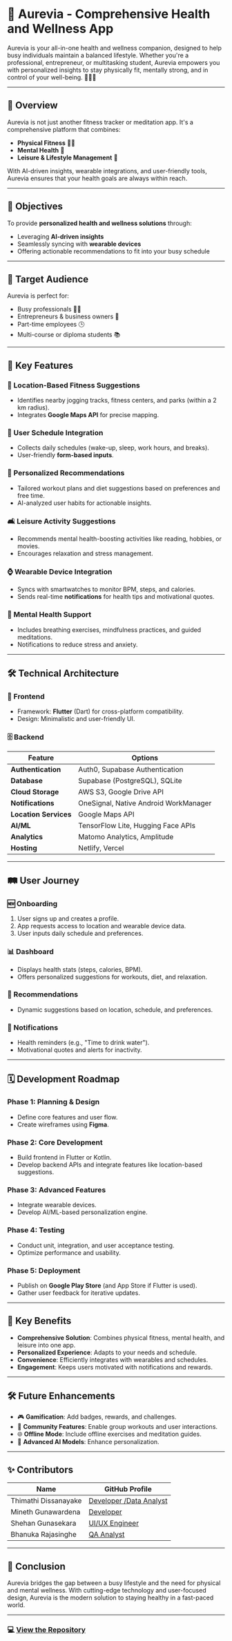 # 🌟 Aurevia - Comprehensive Health and Wellness App

Aurevia is your all-in-one health and wellness companion, designed to help busy individuals maintain a balanced lifestyle. Whether you're a professional, entrepreneur, or multitasking student, Aurevia empowers you with personalized insights to stay physically fit, mentally strong, and in control of your well-being. 💪🧘‍♀️

---

## 📖 Overview
Aurevia is not just another fitness tracker or meditation app. It's a comprehensive platform that combines:

- **Physical Fitness** 🏋️‍♂️
- **Mental Health** 🧠
- **Leisure & Lifestyle Management** 🎨

With AI-driven insights, wearable integrations, and user-friendly tools, Aurevia ensures that your health goals are always within reach.

---

## 🎯 Objectives
To provide **personalized health and wellness solutions** through:

- Leveraging **AI-driven insights**
- Seamlessly syncing with **wearable devices**
- Offering actionable recommendations to fit into your busy schedule

---

## 👥 Target Audience
Aurevia is perfect for:

- Busy professionals 🧑‍💼
- Entrepreneurs & business owners 💼
- Part-time employees 🕒
- Multi-course or diploma students 📚

---

## 🚀 Key Features

### 📍 Location-Based Fitness Suggestions
- Identifies nearby jogging tracks, fitness centers, and parks (within a 2 km radius).
- Integrates **Google Maps API** for precise mapping.

### 📅 User Schedule Integration
- Collects daily schedules (wake-up, sleep, work hours, and breaks).
- User-friendly **form-based inputs**.

### 🧩 Personalized Recommendations
- Tailored workout plans and diet suggestions based on preferences and free time.
- AI-analyzed user habits for actionable insights.

### 🛋️ Leisure Activity Suggestions
- Recommends mental health-boosting activities like reading, hobbies, or movies.
- Encourages relaxation and stress management.

### ⌚ Wearable Device Integration
- Syncs with smartwatches to monitor BPM, steps, and calories.
- Sends real-time **notifications** for health tips and motivational quotes.

### 🧘 Mental Health Support
- Includes breathing exercises, mindfulness practices, and guided meditations.
- Notifications to reduce stress and anxiety.

---

## 🛠️ Technical Architecture

### 🎨 Frontend
- Framework: **Flutter** (Dart) for cross-platform compatibility.
- Design: Minimalistic and user-friendly UI.

### 🗄️ Backend

| **Feature**               | **Options**                                      |
|---------------------------|-------------------------------------------------|
| **Authentication**        | Auth0, Supabase Authentication                  |
| **Database**              | Supabase (PostgreSQL), SQLite                   |
| **Cloud Storage**         | AWS S3, Google Drive API                        |
| **Notifications**         | OneSignal, Native Android WorkManager           |
| **Location Services**     | Google Maps API                                 |
| **AI/ML**                 | TensorFlow Lite, Hugging Face APIs              |
| **Analytics**             | Matomo Analytics, Amplitude                    |
| **Hosting**               | Netlify, Vercel                                 |

---

## 🛤️ User Journey

### 🆕 Onboarding
1. User signs up and creates a profile.
2. App requests access to location and wearable device data.
3. User inputs daily schedule and preferences.

### 📊 Dashboard
- Displays health stats (steps, calories, BPM).
- Offers personalized suggestions for workouts, diet, and relaxation.

### 🤝 Recommendations
- Dynamic suggestions based on location, schedule, and preferences.

### 🔔 Notifications
- Health reminders (e.g., "Time to drink water").
- Motivational quotes and alerts for inactivity.

---

## 🗓️ Development Roadmap

### **Phase 1: Planning & Design**
- Define core features and user flow.
- Create wireframes using **Figma**.

### **Phase 2: Core Development**
- Build frontend in Flutter or Kotlin.
- Develop backend APIs and integrate features like location-based suggestions.

### **Phase 3: Advanced Features**
- Integrate wearable devices.
- Develop AI/ML-based personalization engine.

### **Phase 4: Testing**
- Conduct unit, integration, and user acceptance testing.
- Optimize performance and usability.

### **Phase 5: Deployment**
- Publish on **Google Play Store** (and App Store if Flutter is used).
- Gather user feedback for iterative updates.

---

## 🌟 Key Benefits

- **Comprehensive Solution**: Combines physical fitness, mental health, and leisure into one app.
- **Personalized Experience**: Adapts to your needs and schedule.
- **Convenience**: Efficiently integrates with wearables and schedules.
- **Engagement**: Keeps users motivated with notifications and rewards.

---

## 🛠️ Future Enhancements

- 🎮 **Gamification**: Add badges, rewards, and challenges.
- 🤝 **Community Features**: Enable group workouts and user interactions.
- 🌐 **Offline Mode**: Include offline exercises and meditation guides.
- 🧠 **Advanced AI Models**: Enhance personalization.

---

## ✨ Contributors

| Name                 | GitHub Profile                                           |
|----------------------|----------------------------------------------------------|
| Thimathi Dissanayake | [Developer /Data Analyst](https://github.com/thimathi)   |
| Mineth Gunawardena   | [Developer ](https://github.com/minethgunawardena)      |
| Shehan Gunasekara    | [UI/UX Engineer](https://github.com/Shehan303)              |
| Bhanuka Rajasinghe   | [QA Analyst](https://github.com/Bhanu2001829)           |

---

## 🏁 Conclusion
Aurevia bridges the gap between a busy lifestyle and the need for physical and mental wellness. With cutting-edge technology and user-focused design, Aurevia is the modern solution to staying healthy in a fast-paced world.

---

### 💻 [View the Repository](https://github.com/thimathi/Aurevia)
